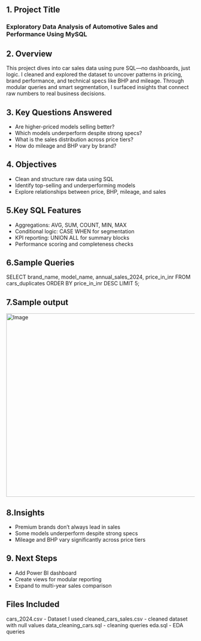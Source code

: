 ## 1. Project Title
### Exploratory Data Analysis of Automotive Sales and Performance Using MySQL

## 2. Overview
This project dives into car sales data using pure SQL—no dashboards, just logic. I cleaned and explored the dataset to uncover patterns in pricing, brand performance, and technical specs like BHP and mileage. Through modular queries and smart segmentation, I surfaced insights that connect raw numbers to real business decisions.

##  3. Key Questions Answered
- Are higher-priced models selling better?
- Which models underperform despite strong specs?
- What is the sales distribution across price tiers?
- How do mileage and BHP vary by brand?

## 4. Objectives
- Clean and structure raw data using SQL
- Identify top-selling and underperforming models
- Explore relationships between price, BHP, mileage, and sales

## 5.Key SQL Features
- Aggregations: AVG, SUM, COUNT, MIN, MAX
- Conditional logic: CASE WHEN for segmentation
- KPI reporting: UNION ALL for summary blocks
- Performance scoring and completeness checks

## 6.Sample Queries
SELECT brand_name, model_name, annual_sales_2024, price_in_inr
FROM cars_duplicates
ORDER BY price_in_inr DESC
LIMIT 5;

## 7.Sample output
<img width="756" height="491" alt="Image" src="https://github.com/user-attachments/assets/a157d086-7b7a-4fd6-ad5b-34a75b42f5f6" />

## 8.Insights
- Premium brands don’t always lead in sales
- Some models underperform despite strong specs
- Mileage and BHP vary significantly across price tiers


## 9. Next Steps
- Add Power BI dashboard
- Create views for modular reporting
- Expand to multi-year sales comparison

## Files Included
cars_2024.csv - Dataset I used
cleaned_cars_sales.csv - cleaned dataset with null values
data_cleaning_cars.sql - cleaning queries 
eda.sql - EDA queries



